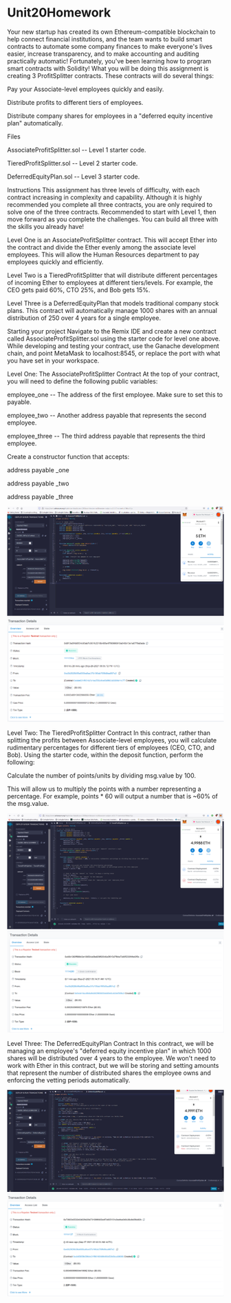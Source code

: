 # Unit20Homework

Your new startup has created its own Ethereum-compatible blockchain to help connect financial institutions, and the team wants to build smart contracts to automate some company finances to make everyone's lives easier, increase transparency, and to make accounting and auditing practically automatic!
Fortunately, you've been learning how to program smart contracts with Solidity! What you will be doing this assignment is creating 3 ProfitSplitter contracts. These contracts will do several things:


Pay your Associate-level employees quickly and easily.


Distribute profits to different tiers of employees.


Distribute company shares for employees in a "deferred equity incentive plan" automatically.



Files


AssociateProfitSplitter.sol -- Level 1 starter code.


TieredProfitSplitter.sol -- Level 2 starter code.


DeferredEquityPlan.sol -- Level 3 starter code.



Instructions
This assignment has three levels of difficulty, with each contract increasing in complexity and capability. Although it is highly recommended you complete all three contracts, you are only required to solve one of the three contracts. Recommended to start with Level 1, then move forward as you complete the challenges. You can build all three with the skills you already have!


Level One is an AssociateProfitSplitter contract. This will accept Ether into the contract and divide the Ether evenly among the associate level employees. This will allow the Human Resources department to pay employees quickly and efficiently.


Level Two is a TieredProfitSplitter that will distribute different percentages of incoming Ether to employees at different tiers/levels. For example, the CEO gets paid 60%, CTO 25%, and Bob gets 15%.


Level Three is a DeferredEquityPlan that models traditional company stock plans. This contract will automatically manage 1000 shares with an annual distribution of 250 over 4 years for a single employee.



Starting your project
Navigate to the Remix IDE and create a new contract called AssociateProfitSplitter.sol using the starter code for level one above.
While developing and testing your contract, use the Ganache development chain, and point MetaMask to localhost:8545, or replace the port with what you have set in your workspace.

Level One: The AssociateProfitSplitter Contract
At the top of your contract, you will need to define the following public variables:


employee_one -- The address of the first employee. Make sure to set this to payable.


employee_two -- Another address payable that represents the second employee.


employee_three -- The third address payable that represents the third employee.


Create a constructor function that accepts:


address payable _one


address payable _two


address payable _three

![ProfitSplitter](Pictures/AssociateProfitSplitterScreenshot.png)
![ProfitSplitterProof](Pictures/AssociateProfitSplitterTransactionProof.png)


Level Two: The TieredProfitSplitter Contract
In this contract, rather than splitting the profits between Associate-level employees, you will calculate rudimentary percentages for different tiers of employees (CEO, CTO, and Bob).
Using the starter code, within the deposit function, perform the following:


Calculate the number of points/units by dividing msg.value by 100.

This will allow us to multiply the points with a number representing a percentage. For example, points * 60 will output a number that is ~60% of the msg.value.

![TPS](Pictures/TieredProfitSplitterScreenshot.png)
![TPSP](Pictures/TierProfitSplitterScreenshotProof.png)




Level Three: The DeferredEquityPlan Contract
In this contract, we will be managing an employee's "deferred equity incentive plan" in which 1000 shares will be distributed over 4 years to the employee. We won't need to work with Ether in this contract, but we will be storing and setting amounts that represent the number of distributed shares the employee owns and enforcing the vetting periods automatically.

![DEP](Pictures/DeferredEquityPlanScreenshot.png)
![DEPS](Pictures/DeferredEquityPlanScreenshotProof.png)


